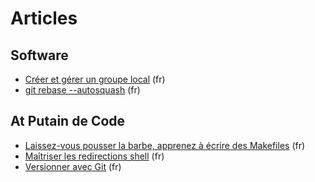 # Articles


## Software <a name="software"></a>

- [Créer et gérer un groupe local](articles/creer_et_gerer_un_groupe_local.html) (fr)
- [git rebase --autosquash](articles/git_rebase_autosquash.html) (fr)

## At Putain de Code <a name="putaindecode"></a>

- [Laissez-vous pousser la barbe, apprenez à écrire des Makefiles][p:make] (fr)
- [Maîtriser les redirections shell][p:redirections] (fr)
- [Versionner avec Git][p:git] (fr)

[p:make]: http://putaindecode.io/fr/articles/make/
[p:redirections]: http://putaindecode.io/fr/articles/shell/redirections/
[p:git]: http://putaindecode.io/fr/articles/git/
